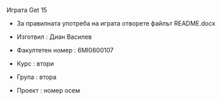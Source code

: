 Играта Get 15

- За правилната употреба на играта отворете файлът README.docx

- Изготвил : Диан Василев

- Факултетен номер : 6MI0600107

- Курс : втори

- Група : втора

- Проект : номер осем
